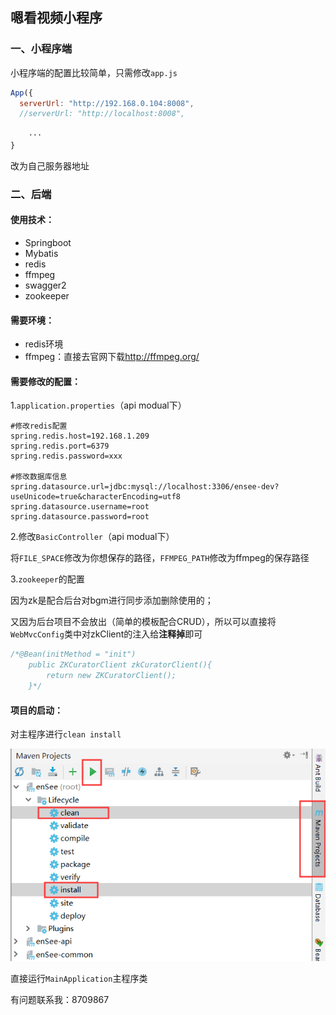 ## 嗯看视频小程序

### 一、小程序端

小程序端的配置比较简单，只需修改`app.js`

```js
App({
  serverUrl: "http://192.168.0.104:8008",
  //serverUrl: "http://localhost:8008",
    
    ···
}
```

改为自己服务器地址

### 二、后端

#### 使用技术：

- Springboot
- Mybatis
- redis
- ffmpeg
- swagger2
- zookeeper

#### 需要环境：

- redis环境
- ffmpeg：直接去官网下载<http://ffmpeg.org/>

#### 需要修改的配置：

1.`application.properties`（api modual下）

```properties
#修改redis配置
spring.redis.host=192.168.1.209
spring.redis.port=6379
spring.redis.password=xxx

#修改数据库信息
spring.datasource.url=jdbc:mysql://localhost:3306/ensee-dev?useUnicode=true&characterEncoding=utf8
spring.datasource.username=root
spring.datasource.password=root
```

2.修改`BasicController`（api modual下）

将`FILE_SPACE`修改为你想保存的路径，`FFMPEG_PATH`修改为ffmpeg的保存路径

3.`zookeeper`的配置

因为zk是配合后台对bgm进行同步添加删除使用的；

又因为后台项目不会放出（简单的模板配合CRUD），所以可以直接将`WebMvcConfig`类中对zkClient的注入给**注释掉**即可

```java
/*@Bean(initMethod = "init")
    public ZKCuratorClient zkCuratorClient(){
        return new ZKCuratorClient();
    }*/
```

#### 项目的启动：

对主程序进行`clean install`

![1574685113255](image/1574685113255.png)

直接运行`MainApplication`主程序类

有问题联系我：8709867